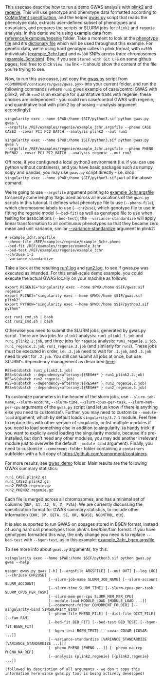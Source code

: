 This usecase describe how to run a demo GWAS analysis with [plink2](https://www.cog-genomics.org/plink/2.0/) and [regenie](https://rgcgithub.github.io/regenie/).
This will use genotype and phenotype data formatted according to [CoMorMent specification](../gwas/pheno_geno_specification.md),
and the helper [gwas.py](../gwas/gwas.py) script that reads the phenotype data,
extracts user-defined subset of phenotypes and covariates,
and prepares the scripts or SLURM jobs for ``plink2`` and ``regenie`` analysis.
In this demo we're using example data from [reference/examples/regenie](../reference/examples/regenie) folder.
Take a moment to look at the [phenotype file](../reference/examples/regenie/example_3chr.pheno) and it's [dictionary file](../reference/examples/regenie/example_3chr.pheno.dict) which will be used throughout this example.
For genetic data, we're using hard genotype calles in plink format, with ``n=500`` individuals ([example_3chr.fam](../reference/examples/regenie/example_3chr.fam)) and ``m=500`` SNPs across three chromosomes ([example_3chr.bim](../reference/examples/regenie/example_3chr.bim)). Btw, if you see ``Stored with Git LFS`` on some github pages, feel free to click ``View raw`` link - it should show the content of the file you're trying to see.

Now, to run this use casse, just copy the [gwas.py](../gwas/gwas.py) script from ``<COMORMENT/containers/gwas/gwas.py>>`` into your current folder, and run the following commands (where ``run1`` gives example of case/control GWAS with plink2, while ``run2`` is an example for quantitative traits with regenie; these choices are independent - you could run case/control GWAS with regenie, and quantitative trait with plink2 by choosing --analysis argument accordingly):
```
singularity exec --home $PWD:/home $SIF/python3.sif python gwas.py gwas \
--argsfile /REF/examples/regenie/example_3chr.argsfile --pheno CASE CASE2 --covar PC1 PC2 BATCH --analysis plink2 --out run1

singularity exec --home $PWD:/home $SIF/python3.sif python gwas.py gwas \
--argsfile /REF/examples/regenie/example_3chr.argsfile --pheno PHENO PHENO2 --covar PC1 PC2 BATCH --analysis regenie --out run2
```
Off note, if you configured a local python3 environment (i.e. if you can use python without containers), and you have basic packages such as numpy, scipy and pandas, you may use ``gwas.py`` script directly - i.e. drop ``singularity exec --home $PWD:/home $SIF/python3.sif`` part of the above comand.

We're going to use ``--argsfile`` argument pointing to [example_3chr.argsfile](../reference/examples/regenie/example_3chr.argsfile) to specify some lengthy flags used across all invocations of the ``gwas.py`` scripts in this tutorial. It defines what phenotype file to use (``--pheno-file``), which chromosome labels to use (``--chr2use``), which genotype file to use in fitting the regenie model (``--bed-fit``) as well as genotype file to use when testing for associations (``--bed-test``); the ``--variance-standardize`` will apply linear transformation to all continuous phenotypes so that they became zero mean and unit variance, similar [--variance-standardize](https://www.cog-genomics.org/plink/2.0/data#variance_standardize) argument in plink2:
```
# example_3chr.argsfile
--pheno-file /REF/examples/regenie/example_3chr.pheno
--bed-fit /REF/examples/regenie/example_3chr
--bed-test /REF/examples/regenie/example_3chr
--chr2use 1-3
--variance-standardize
```

Take a look at the resulting [run1.log](gwas_demo/run1.log) and [run2.log](gwas_demo/run2.log), to see if gwas.py was executed as intended.
For this small-scale demo example, you could execute the actual GWAS locally on your machine as follows:

```
export REGENIE="singularity exec --home $PWD:/home $SIF/gwas.sif regenie"
export PLINK2="singularity exec --home $PWD:/home $SIF/gwas.sif plink2"
export PYTHON="singularity exec --home $PWD:/home $SIF/python3.sif python"

cat run1_cmd.sh | bash
cat run2_cmd.sh | bash
```

Otherwise you need to submit the SLURM jobs, generated by gwas.py script. There are two jobs for ``plink2`` analysis: ``run1_plink2.1.job`` and ``run1_plink2.2.job``, and three jobs for ``regenie`` analysis: ``run1_regenie.1.job``, ``run1_regenie.2.job``, ``run1_regenie.3.job`` (and similarly for ``run2``). These jobs must be executed in order, i.e. ``.2.job`` need to wait for ``.1.job``, and ``.3.job`` need to wait for ``.2.job``. You still can submit all jobs at once, but use SLURM's dependency management as described [here](https://stackoverflow.com/questions/19960332/use-slurm-job-id):
```
RES=$(sbatch run1_plink2.1.job)
RES=$(sbatch --dependency=afterany:${RES##* } run1_plink2.2.job)
RES=$(sbatch run2_regenie.1.job)
RES=$(sbatch --dependency=afterany:${RES##* } run2_regenie.2.job)
RES=$(sbatch --dependency=afterany:${RES##* } run2_regenie.3.job)
```

To customize parameters in the header of the slurm jobs, use ``--slurm-job-name``, ``--slurm-account``, ``--slurm-time``, ``--slurm-cpus-per-task``, ``--slurm-mem-per-cpu`` arguments of the ``gwas.py`` script (and let us know if there is anything else you need to customize!).
Further, you may need to customize ``--module-load`` argument, which by default loads ``singularity/3.7.1`` module.
Feel free to replace this with other version of singularity, or list multiple modules if you need to load something else in addition to singularity.
(a handy trick: if you want to explicily avoid loading the singularity module, because it's pre-installed, but don't need any other modules, you may add another irrelevant module just to overwrite the default ``--module-load`` argument).
Finally, you need to customize ``--comorment-folder`` folder containing a ``containers`` subfolder with a full copy of https://github.com/comorment/containers.

For more results, see [gwas_demo](gwas_demo) folder. Main results are the following GWAS summary statistics:
```
run1_CASE.plink2.gz
run1_CASE2.plink2.gz
run2_PHENO.regenie.gz
run2_PHENO2.regenie.gz
```
Each file is merged across all chromosomes, and has a minimal set of columns (``SNP, A1, A2, N, Z, PVAL``).
We are currently discussing the specification format for GWAS summary statistics, to include other information (``CHR, BP, BETA, SE, OR, NCASE, NCONTROL``, etc).

It is also supported to run GWAS on dosages stored in BGEN format, instead of using hard call phenotypes from plink's bed/bim/fam format.
If you have genotypes formatted this way, the only change you need is to replace ``--bed-test`` with ``--bgen-test``,
as in this example: [example_3chr_bgen.argsfile](../reference/examples/regenie/example_3chr_bgen.argsfile).


To see more info about ``gwas.py`` arguments, try this:
```
>singularity exec --home $PWD:/home $SIF/python3.sif python gwas.py gwas --help

usage: gwas.py gwas [-h] [--argsfile ARGSFILE] [--out OUT] [--log LOG] [--chr2use CHR2USE]
                    [--slurm-job-name SLURM_JOB_NAME] [--slurm-account SLURM_ACCOUNT]
                    [--slurm-time SLURM_TIME] [--slurm-cpus-per-task SLURM_CPUS_PER_TASK]
                    [--slurm-mem-per-cpu SLURM_MEM_PER_CPU]
                    [--module-load MODULE_LOAD [MODULE_LOAD ...]]
                    [--comorment-folder COMORMENT_FOLDER] [--singularity-bind SINGULARITY_BIND]
                    [--pheno-file PHENO_FILE] [--dict-file DICT_FILE] [--fam FAM]
                    [--bed-fit BED_FIT] [--bed-test BED_TEST] [--bgen-fit BGEN_FIT]
                    [--bgen-test BGEN_TEST] [--covar COVAR [COVAR ...]]
                    [--variance-standardize [VARIANCE_STANDARDIZE [VARIANCE_STANDARDIZE ...]]]
                    [--pheno PHENO [PHENO ...]] [--pheno-na-rep PHENO_NA_REP]
                    [--analysis {plink2,regenie} [{plink2,regenie} ...]]

(followed by description of all arguments - we don't copy this information here since gwas.py tool is being actively developed)
```

